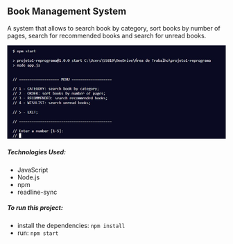 ## Book Management System

A system that allows to search book by category, sort books by number of pages, search for recommended books and search for unread books.

![menu](./menu.jpeg)

##### Technologies Used:

* JavaScript
* Node.js
* npm
* readline-sync

##### To run this project:

 - install the dependencies: `npm install` 
 - run: `npm start`

